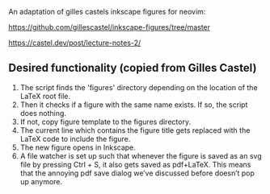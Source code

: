 An adaptation of gilles castels inkscape figures for neovim:


https://github.com/gillescastel/inkscape-figures/tree/master

https://castel.dev/post/lecture-notes-2/

## Desired functionality (copied from Gilles Castel)
1. The script finds the 'figures' directory depending on the location of the LaTeX root file.
2. Then it checks if a figure with the same name exists. If so, the script does nothing.
3. If not, copy figure template to the figures directory.
4. The current line which contains the figure title gets replaced with the
   LaTeX code to include the figure.
5. The new figure opens in Inkscape.
6. A file watcher is set up such that whenever the figure is saved as an svg
   file by pressing Ctrl + S, it also gets saved as pdf+LaTeX. This means that
   the annoying pdf save dialog we’ve discussed before doesn’t pop up anymore.
